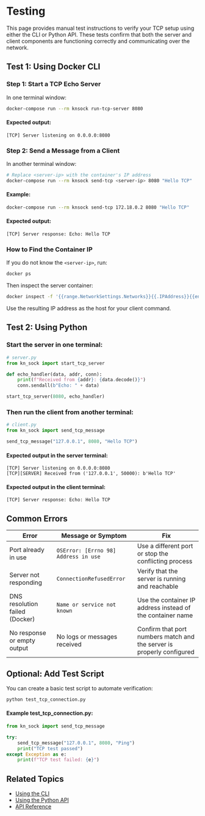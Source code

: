 # Testing

This page provides manual test instructions to verify your TCP setup using either the CLI or Python API. These tests confirm that both the server and client components are functioning correctly and communicating over the network.

## Test 1: Using Docker CLI

### Step 1: Start a TCP Echo Server

In one terminal window:

```bash
docker-compose run --rm knsock run-tcp-server 8080
```

#### Expected output:

```
[TCP] Server listening on 0.0.0.0:8080
```

### Step 2: Send a Message from a Client

In another terminal window:

```bash
# Replace <server-ip> with the container's IP address
docker-compose run --rm knsock send-tcp <server-ip> 8080 "Hello TCP"
```

#### Example:

```bash
docker-compose run --rm knsock send-tcp 172.18.0.2 8080 "Hello TCP"
```

#### Expected output:

```
[TCP] Server response: Echo: Hello TCP
```

### How to Find the Container IP

If you do not know the `<server-ip>`, run:

```bash
docker ps
```

Then inspect the server container:

```bash
docker inspect -f '{{range.NetworkSettings.Networks}}{{.IPAddress}}{{end}}' <container_name_or_id>
```

Use the resulting IP address as the host for your client command.

## Test 2: Using Python

### Start the server in one terminal:

```python
# server.py
from kn_sock import start_tcp_server

def echo_handler(data, addr, conn):
    print(f"Received from {addr}: {data.decode()}")
    conn.sendall(b"Echo: " + data)

start_tcp_server(8080, echo_handler)
```

### Then run the client from another terminal:

```python
# client.py
from kn_sock import send_tcp_message

send_tcp_message("127.0.0.1", 8080, "Hello TCP")
```

#### Expected output in the server terminal:

```
[TCP] Server listening on 0.0.0.0:8080
[TCP][SERVER] Received from ('127.0.0.1', 50000): b'Hello TCP'
```

#### Expected output in the client terminal:

```
[TCP] Server response: Echo: Hello TCP
```

## Common Errors

| Error               | Message or Symptom                     | Fix                                      |
|---------------------|---------------------------------------|------------------------------------------|
| Port already in use | `OSError: [Errno 98] Address in use`  | Use a different port or stop the conflicting process |
| Server not responding | `ConnectionRefusedError`             | Verify that the server is running and reachable |
| DNS resolution failed (Docker) | `Name or service not known`          | Use the container IP address instead of the container name |
| No response or empty output | No logs or messages received         | Confirm that port numbers match and the server is properly configured |

## Optional: Add Test Script

You can create a basic test script to automate verification:

```bash
python test_tcp_connection.py
```

#### Example test_tcp_connection.py:

```python
from kn_sock import send_tcp_message

try:
    send_tcp_message("127.0.0.1", 8080, "Ping")
    print("TCP test passed")
except Exception as e:
    print(f"TCP test failed: {e}")
```

## Related Topics

- [Using the CLI](cli.md)
- [Using the Python API](python-api.md)
- [API Reference](reference.md)